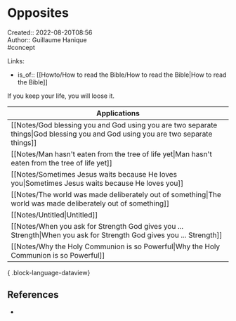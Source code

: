 # Opposites

Created:: 2022-08-20T08:56  
Author:: Guillaume Hanique  
#concept

Links:

- is_of:: [[Howto/How to read the Bible/How to read the Bible\|How to read the Bible]]

If you keep your life, you will loose it.

| Applications                                                                                                                        |
| ----------------------------------------------------------------------------------------------------------------------------------- |
| [[Notes/God blessing you and God using you are two separate things\|God blessing you and God using you are two separate things]] |
| [[Notes/Man hasn't eaten from the tree of life yet\|Man hasn't eaten from the tree of life yet]]                                 |
| [[Notes/Sometimes Jesus waits because He loves you\|Sometimes Jesus waits because He loves you]]                                 |
| [[Notes/The world was made deliberately out of something\|The world was made deliberately out of something]]                     |
| [[Notes/Untitled\|Untitled]]                                                                                                     |
| [[Notes/When you ask for Strength God gives you ... Strength\|When you ask for Strength God gives you ... Strength]]             |
| [[Notes/Why the Holy Communion is so Powerful\|Why the Holy Communion is so Powerful]]                                           |

{ .block-language-dataview}

## References

- 

